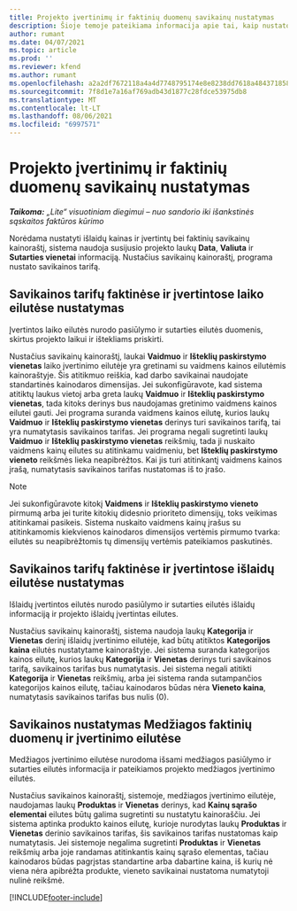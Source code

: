 ```yaml
---
title: Projekto įvertinimų ir faktinių duomenų savikainų nustatymas
description: Šioje temoje pateikiama informacija apie tai, kaip nustatomos projekto įvertinimų ir faktinių duomenų savikainos.
author: rumant
ms.date: 04/07/2021
ms.topic: article
ms.prod: ''
ms.reviewer: kfend
ms.author: rumant
ms.openlocfilehash: a2a2df7672118a4a4d7748795174e8e8238dd7618a48437185879e06a253a381
ms.sourcegitcommit: 7f8d1e7a16af769adb43d1877c28fdce53975db8
ms.translationtype: MT
ms.contentlocale: lt-LT
ms.lasthandoff: 08/06/2021
ms.locfileid: "6997571"
---
```

# <a name="resolve-cost-prices-on-project-estimates-and-actuals"></a>Projekto įvertinimų ir faktinių duomenų savikainų nustatymas 

_**Taikoma:** „Lite“ visuotiniam diegimui – nuo sandorio iki išankstinės sąskaitos faktūros kūrimo_

Norėdama nustatyti išlaidų kainas ir įvertintų bei faktinių savikainų kainoraštį, sistema naudoja susijusio projekto laukų **Data**, **Valiuta** ir **Sutarties vienetai** informaciją. Nustačius savikainų kainoraštį, programa nustato savikainos tarifą.

## <a name="resolving-cost-rates-on-actual-and-estimate-lines-for-time"></a>Savikainos tarifų faktinėse ir įvertintose laiko eilutėse nustatymas

Įvertintos laiko eilutės nurodo pasiūlymo ir sutarties eilutės duomenis, skirtus projekto laikui ir ištekliams priskirti.

Nustačius savikainų kainoraštį, laukai **Vaidmuo** ir **Išteklių paskirstymo vienetas** laiko įvertinimo eilutėje yra gretinami su vaidmens kainos eilutėmis kainoraštyje. Šis atitikmuo reiškia, kad darbo savikainai naudojate standartinės kainodaros dimensijas. Jei sukonfigūravote, kad sistema atitiktų laukus vietoj arba greta laukų **Vaidmuo** ir **Išteklių paskirstymo vienetas**, tada kitoks derinys bus naudojamas gretinimo vaidmens kainos eilutei gauti. Jei programa suranda vaidmens kainos eilutę, kurios laukų **Vaidmuo** ir **Išteklių paskirstymo vienetas** derinys turi savikainos tarifą, tai yra numatytasis savikainos tarifas. Jei programa negali sugretinti laukų **Vaidmuo** ir **Išteklių paskirstymo vienetas** reikšmių, tada ji nuskaito vaidmens kainų eilutes su atitinkamu vaidmeniu, bet **Išteklių paskirstymo vieneto** reikšmės lieka neapibrėžtos. Kai jis turi atitinkantį vaidmens kainos įrašą, numatytasis savikainos tarifas nustatomas iš to įrašo. 

> [!NOTE]
> Jei sukonfigūravote kitokį **Vaidmens** ir **Išteklių paskirstymo vieneto** pirmumą arba jei turite kitokių didesnio prioriteto dimensijų, toks veikimas atitinkamai pasikeis. Sistema nuskaito vaidmens kainų įrašus su atitinkamomis kiekvienos kainodaros dimensijos vertėmis pirmumo tvarka: eilutės su neapibrėžtomis tų dimensijų vertėmis pateikiamos paskutinės.

## <a name="resolving-cost-rates-on-actual-and-estimate-lines-for-expense"></a>Savikainos tarifų faktinėse ir įvertintose išlaidų eilutėse nustatymas

Išlaidų įvertintos eilutės nurodo pasiūlymo ir sutarties eilutės išlaidų informaciją ir projekto išlaidų įvertintas eilutes.

Nustačius savikainų kainoraštį, sistema naudoja laukų **Kategorija** ir **Vienetas** derinį išlaidų įvertinimo eilutėje, kad būtų atitiktos **Kategorijos kaina** eilutės nustatytame kainoraštyje. Jei sistema suranda kategorijos kainos eilutę, kurios laukų **Kategorija** ir **Vienetas** derinys turi savikainos tarifą, savikainos tarifas bus numatytasis. Jei sistema negali atitikti **Kategorija** ir **Vienetas** reikšmių, arba jei sistema randa sutampančios kategorijos kainos eilutę, tačiau kainodaros būdas nėra **Vieneto kaina**, numatytasis savikainos tarifas bus nulis (0).

## <a name="resolving-cost-rates-on-actual-and-estimate-lines-for-material"></a>Savikainos nustatymas Medžiagos faktinių duomenų ir įvertinimo eilutėse

Medžiagos įvertinimo eilutėse nurodoma išsami medžiagos pasiūlymo ir sutarties eilutės informacija ir pateikiamos projekto medžiagos įvertinimo eilutės.

Nustačius savikainos kainoraštį, sistemoje, medžiagos įvertinimo eilutėje, naudojamas laukų **Produktas** ir **Vienetas** derinys, kad **Kainų sąrašo elementai** eilutes būtų galima sugretinti su nustatytu kainoraščiu. Jei sistema aptinka produkto kainos eilutę, kurioje nurodytas laukų **Produktas** ir **Vienetas** derinio savikainos tarifas, šis savikainos tarifas nustatomas kaip numatytasis. Jei sistemoje negalima sugretinti **Produktas** ir **Vienetas** reikšmių arba joje randamas atitinkantis kainų sąrašo elementas, tačiau kainodaros būdas pagrįstas standartine arba dabartine kaina, iš kurių nė viena nėra apibrėžta produkte, vieneto savikainai nustatoma numatytoji nulinė reikšmė.


[!INCLUDE[footer-include](../../includes/footer-banner.md)]
